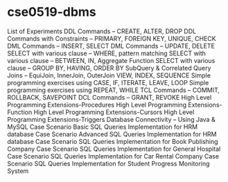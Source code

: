 # cse0519-dbms
List of Experiments
DDL Commands – CREATE, ALTER, DROP
DDL Commands with Constraints – PRIMARY, FOREIGN KEY, UNIQUE, CHECK
DML Commands – INSERT, SELECT
DML Commands – UPDATE, DELETE
SELECT with various clause – WHERE, pattern matching
SELECT with various clause – BETWEEN, IN, Aggregate Function
SELECT with various clause – GROUP BY, HAVING, ORDER BY
SubQuery & Correlated Query
Joins – EquiJoin, InnerJoin, OuterJoin
VIEW, INDEX, SEQUENCE
Simple programming  exercises using CASE, IF, ITERATE, LEAVE, LOOP
Simple programming  exercises using REPEAT, WHILE
TCL Commands – COMMIT, ROLLBACK, SAVEPOINT
DCL Commands – GRANT, REVOKE
High Level Programming Extensions-Procedures
High Level Programming Extensions-Function
High Level Programming Extensions-Cursors
High Level Programming Extensions-Triggers
Database Connectivity – Using Java & MySQL
Case Scenario Basic SQL Queries Implementation for HRM database
Case Scenario Advanced SQL Queries Implementation for HRM database
Case Scenario SQL Queries Implementation for Book Publishing Company
Case Scenario SQL Queries Implementation for General Hospital
Case Scenario SQL Queries Implementation for Car Rental Company
Case Scenario SQL Queries Implementation for Student Progress Monitoring System
